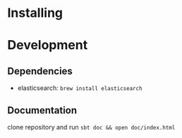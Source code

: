 # Installing

# Development
## Dependencies
* elasticsearch: `brew install elasticsearch`

## Documentation
clone repository and run `sbt doc && open doc/index.html`
